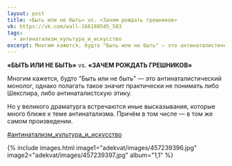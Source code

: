 ```yaml
---
layout: post
title: «Быть или не быть» vs. «Зачем рождать грешников»
vk: https://vk.com/wall-166188545_583
tags:
  - антинатализм_культура_и_искусство
excerpt: Многим кажется, будто "Быть или не быть" — это антинаталистический монолог, однако полагать такое значит практически не понимать либо Шекспира, либо антинаталистскую этику. ...
---
```

**«БЫТЬ ИЛИ НЕ БЫТЬ»** vs. **«ЗАЧЕМ РОЖДАТЬ ГРЕШНИКОВ»**

Многим кажется, будто "Быть или не быть" — это антинаталистический монолог, однако полагать такое значит практически не понимать либо Шекспира, либо антинаталистскую этику.

Но у великого драматурга встречаются иные высказывания, которые много ближе к теме антинатализма. Причём в том числе — в том же самом произведении.

[#антинатализм_культура_и_искусство](poisk.html#антинатализм_культура_и_искусство)

{% include images.html image1="adekvat/images/457239396.jpg" image2="adekvat/images/457239397.jpg" album="1,1" %}